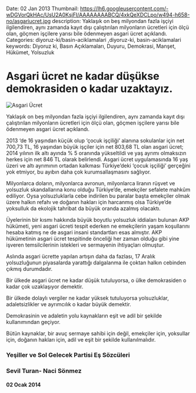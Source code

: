 Date: 02 Jan 2013
Thumbnail: https://lh6.googleusercontent.com/-wDGVorQkHAc/UsU2A0KsjFI/AAAAAAAABCQ/4xkQeXDCLpo/w494-h658-no/asgariucret.jpg
description: Yaklaşık on beş milyondan fazla işçiyi ilgilendiren, aynı zamanda kayıt dışı çalıştırılan milyonların ücretleri için ölçü olan, göçmen işçilere yarısı bile ödenmeyen asgari ücret açıklandı.
Categories: diyoruz-ki/basin-aciklamalari ,diyoruz-ki, basin-aciklamalari
keywords: Diyoruz ki, Basın Açıklamaları, Duyuru, Demokrasi, Manşet, Hükümet, Yolsuzluk

# Asgari ücret ne kadar düşükse demokrasiden o kadar uzaktayız.

![Asgari Ücret](https://lh6.googleusercontent.com/-wDGVorQkHAc/UsU2A0KsjFI/AAAAAAAABCQ/4xkQeXDCLpo/w494-h658-no/asgariucret.jpg)


Yaklaşık on beş milyondan fazla işçiyi ilgilendiren, aynı zamanda kayıt dışı çalıştırılan milyonların ücretleri için ölçü olan, göçmen işçilere yarısı bile ödenmeyen asgari ücret açıklandı. 

2013 ‘de 16 yaşından küçük olup ‘çocuk işçiliği’ alanına sokulanlar için net 700,73 TL, 16 yaşından büyük işçiler için net 803,68 TL olan asgari ücret; 2014 yılının ilk altı ayında    % 5 oranında yükseltildi ve yaş ayrımı olmaksızın herkes için net 846 TL olarak belirlendi. Asgari ücret uygulamasında 16 yaş üzeri ve altı ayrımının ortadan kalkması Türkiye’deki ‘çocuk işçiliği’ gerçeğini yok etmiyor, bu ayıbın daha çok kurumsallaşmasını sağlıyor.

Milyonlarca doların, milyonlarca avronun, milyonlarca liranın rüşvet ve yolsuzluk skandallarına konu olduğu Türkiye’de, emekçiler sefalete mahkûm ediliyor. Oysa yolsuzluklarla cebe indirilen bu paralar başta emekçiler olmak üzere halkın refahı ve doğanın hakları için harcanmış olsa Türkiye’de yoksulluk da ekolojik tahribat da büyük oranda azalmış olacaktı.

Üyelerinin bir kısmı hakkında büyük boyutlu yolsuzluk iddiaları bulunan AKP hükümeti, yeni asgari ücreti tespit ederken ne emekçilerin yaşam koşullarını hesaba katmış ne de asgari insani standartları esas almıştır. AKP hükümetinin asgari ücret tespitinde önceliği her zaman olduğu gibi yine işveren temsilcilerinin istekleri ve sermayenin ihtiyaçları olmuştur. 

Aslında asgari ücrette yapılan artışın daha da fazlası, 17 Aralık yolsuzluğunun piyasalarda yarattığı dalgalanma ile çoktan halkın cebinden çıkmış durumdadır. 

Bir ülkede asgari ücret ne kadar düşük tutuluyorsa, o ülke demokrasiden o kadar çok uzaklaşıyor demektir. 

Bir ülkede dolaylı vergiler ne kadar yüksek tutuluyorsa yolsuzluklar, adaletsizlikler ve ayrımcılık o kadar büyük demektir. 

Demokrasinin ve adaletin yolu kaynakların eşit ve adil bir şekilde kullanımından geçiyor. 

Bütün kaynaklar, bir avuç sermaye sahibi için değil, emekçiler için, yoksullar için, doğanın hakları için, adil ve eşit bir şekilde kullanılmalıdır.


 
 
### Yeşiller ve Sol Gelecek Partisi Eş Sözcüleri
### Sevil Turan- Naci Sönmez

#### 02 Ocak 2014
